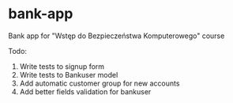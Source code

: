 # bank-app
Bank app for "Wstęp do Bezpieczeństwa Komputerowego" course


Todo:
1. Write tests to signup form
2. Write tests to Bankuser model
3. Add automatic customer group for new accounts
4. Add better fields validation for bankuser